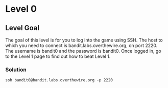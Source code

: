 # Level 0

## Level Goal
The goal of this level is for you to log into the game using SSH. The host to which you need to connect is bandit.labs.overthewire.org, on port 2220.
The username is bandit0 and the password is bandit0. Once logged in, go to the Level 1 page to find out how to beat Level 1.

### Solution
`ssh bandit0@bandit.labs.overthewire.org -p 2220`
